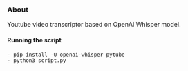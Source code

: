 ### About

Youtube video transcriptor based on OpenAI Whisper model.

#### Running the script

```
- pip install -U openai-whisper pytube
- python3 script.py
```
